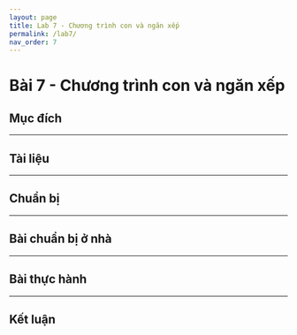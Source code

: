 ```yaml
---
layout: page
title: Lab 7 - Chương trình con và ngăn xếp
permalink: /lab7/
nav_order: 7
---
```


# Bài 7 - Chương trình con và ngăn xếp

## Mục đích


---

## Tài liệu

---

## Chuẩn bị

--- 

## Bài chuẩn bị ở nhà

---

## Bài thực hành

---

## Kết luận